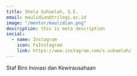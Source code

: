 ```yaml
---
title: Shela Suhaelah, S.E.
email: maulidian@trilogi.ac.id
image: "/mentor/maulidian.png"
description: this is meta description
social:
  - name: Instagram
    icon: FaInstagram
    link: https://www.instagram.com/s.suhaelah/
---
```


Staf Biro Inovasi dan Kewirausahaan